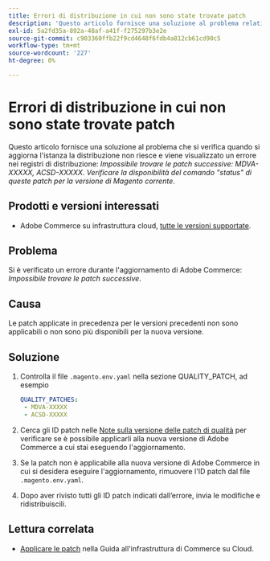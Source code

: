 ```yaml
---
title: Errori di distribuzione in cui non sono state trovate patch
description: 'Questo articolo fornisce una soluzione al problema relativo a un errore *Le patch successive non sono state trovate: MDVA-XXXXX, ACSD-XXXXX. Verificare con il comando ''stato'' la disponibilità di queste patch per la versione corrente del Magento*.'
exl-id: 5a2fd35a-892a-48af-a41f-f275297b3e2e
source-git-commit: c903360ffb22f9cd4648f6fdb4a812cb61cd90c5
workflow-type: tm+mt
source-wordcount: '227'
ht-degree: 0%

---
```


# Errori di distribuzione in cui non sono state trovate patch

Questo articolo fornisce una soluzione al problema che si verifica quando si aggiorna l&#39;istanza la distribuzione non riesce e viene visualizzato un errore nei registri di distribuzione: *Impossibile trovare le patch successive: MDVA-XXXXX, ACSD-XXXXX. Verificare la disponibilità del comando &quot;status&quot; di queste patch per la versione di Magento corrente*.

## Prodotti e versioni interessati

* Adobe Commerce su infrastruttura cloud, [tutte le versioni supportate](https://magento.com/sites/default/files/magento-software-lifecycle-policy.pdf).


## Problema

Si è verificato un errore durante l&#39;aggiornamento di Adobe Commerce: *Impossibile trovare le patch successive*.

## Causa

Le patch applicate in precedenza per le versioni precedenti non sono applicabili o non sono più disponibili per la nuova versione.

## Soluzione

1. Controlla il file `.magento.env.yaml` nella sezione QUALITY_PATCH, ad esempio

   ```yaml
   QUALITY_PATCHES:
    - MDVA-XXXXX
    - ACSD-XXXXX
   ```

1. Cerca gli ID patch nelle [Note sulla versione delle patch di qualità](/docs/commerce-operations/tools/quality-patches-tool/release-notes.html) per verificare se è possibile applicarli alla nuova versione di Adobe Commerce a cui stai eseguendo l&#39;aggiornamento.
1. Se la patch non è applicabile alla nuova versione di Adobe Commerce in cui si desidera eseguire l&#39;aggiornamento, rimuovere l&#39;ID patch dal file `.magento.env.yaml`.
1. Dopo aver rivisto tutti gli ID patch indicati dall’errore, invia le modifiche e ridistribuiscili.

## Lettura correlata

* [Applicare le patch](/docs/commerce-cloud-service/user-guide/develop/upgrade/apply-patches.html?lang=en#apply-a-patch-in-a-local-environment) nella Guida all&#39;infrastruttura di Commerce su Cloud.

